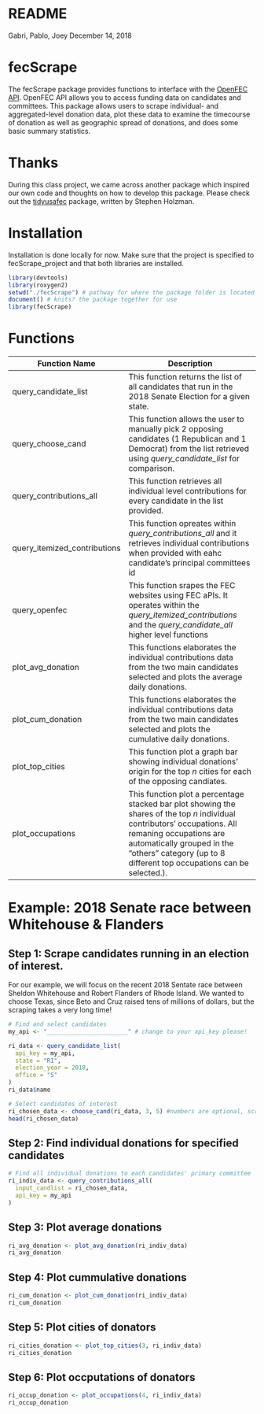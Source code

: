 README
================
Gabri, Pablo, Joey
December 14, 2018

# fecScrape

The fecScrape package provides functions to interface with the [OpenFEC
API](https://api.open.fec.gov/developers/). OpenFEC API allows you to
access funding data on candidates and committees. This package allows
users to scrape individual- and aggregated-level donation data, plot
these data to examine the timecourse of donation as well as geographic
spread of donations, and does some basic summary statistics.

# Thanks

During this class project, we came across another package which inspired
our own code and thoughts on how to develop this package. Please check
out the [tidyusafec](https://github.com/stephenholzman/tidyusafec)
package, written by Stephen Holzman.

# Installation

Installation is done locally for now. Make sure that the project is
specified to fecScrape\_project and that both libraries are installed.

``` r
library(devtools)
library(roxygen2)
setwd("./fecScrape") # pathway for where the package folder is located
document() # knits? the package together for use
library(fecScrape)
```

# Functions

| Function Name                  | Description                                                                                                                                                                                                                                                |
| ------------------------------ | ---------------------------------------------------------------------------------------------------------------------------------------------------------------------------------------------------------------------------------------------------------- |
| query\_candidate\_list         | This function returns the list of all candidates that run in the 2018 Senate Election for a given state.                                                                                                                                                   |
| query\_choose\_cand            | This function allows the user to manually pick 2 opposing candidates (1 Republican and 1 Democrat) from the list retrieved using *query\_candidate\_list* for comparison.                                                                                  |
| query\_contributions\_all      | This function retrieves all individual level contributions for every candidate in the list provided.                                                                                                                                                       |
| query\_itemized\_contributions | This function opreates within *query\_contributions\_all* and it retrieves individual contributions when provided with eahc candidate’s principal committees id                                                                                            |
| query\_openfec                 | This function srapes the FEC websites using FEC aPIs. It operates within the *query\_itemized\_contributions* and the *query\_candidate\_all* higher level functions                                                                                       |
| plot\_avg\_donation            | This functions elaborates the individual contributions data from the two main candidates selected and plots the average daily donations.                                                                                                                   |
| plot\_cum\_donation            | This functions elaborates the individual contributions data from the two main candidates selected and plots the cumulative daily donations.                                                                                                                |
| plot\_top\_cities              | This function plot a graph bar showing individual donations’ origin for the top *n* cities for each of the opposing candiates.                                                                                                                             |
| plot\_occupations              | This function plot a percentage stacked bar plot showing the shares of the top *n* individual contributors’ occupations. All remaning occupations are automatically grouped in the “others” category (up to 8 different top occupations can be selected.). |

# Example: 2018 Senate race between Whitehouse & Flanders

## Step 1: Scrape candidates running in an election of interest.

For our example, we will focus on the recent 2018 Sentate race between
Sheldon Whitehouse and Robert Flanders of Rhode Island. We wanted to
choose Texas, since Beto and Cruz raised tens of millions of dollars,
but the scraping takes a very long time\!

``` r
# Find and select candidates
my_api <- "_______________________" # change to your api_key please!

ri_data <- query_candidate_list(
  api_key = my_api, 
  state = "RI", 
  election_year = 2018, 
  office = "S"
)
ri_data$name

# Select candidates of interest
ri_chosen_data <- choose_cand(ri_data, 3, 5) #numbers are optional, script will prompt for them, 3 specifies Flanders, #5 specifies Whitehouse
head(ri_chosen_data)
```

## Step 2: Find individual donations for specified candidates

``` r
# Find all individual donations to each candidates' primary committee
ri_indiv_data <- query_contributions_all(
  input_candlist = ri_chosen_data, 
  api_key = my_api
)
```

## Step 3: Plot average donations

``` r
ri_avg_donation <- plot_avg_donation(ri_indiv_data)
ri_avg_donation
```

## Step 4: Plot cummulative donations

``` r
ri_cum_donation <- plot_cum_donation(ri_indiv_data)
ri_cum_donation
```

## Step 5: Plot cities of donators

``` r
ri_cities_donation <- plot_top_cities(3, ri_indiv_data)
ri_cities_donation
```

## Step 6: Plot occputations of donators

``` r
ri_occup_donation <- plot_occupations(4, ri_indiv_data)
ri_occup_donation
```
